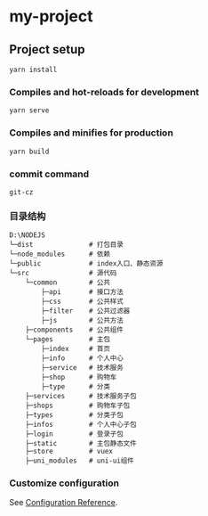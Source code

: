 # my-project

## Project setup
```
yarn install
```

### Compiles and hot-reloads for development
```
yarn serve
```

### Compiles and minifies for production
```
yarn build
```

### commit command
```$xslt
git-cz
```

### 目录结构
```$xslt
D:\NODEJS
└─dist              # 打包目录
└─node_modules      # 依赖
└─public            # index入口、静态资源
└─src               # 源代码
    └─common        # 公共
        ├─api       # 接口方法
        ├─css       # 公共样式
        ├─filter    # 公共过滤器
        ├─js        # 公共方法
    ├─components    # 公共组件
    └─pages         # 主包
        ├─index     # 首页
        ├─info      # 个人中心
        ├─service   # 技术服务
        ├─shop      # 购物车
        ├─type      # 分类
    ├─services      # 技术服务子包
    ├─shops         # 购物车子包
    ├─types         # 分类子包
    ├─infos         # 个人中心子包
    ├─login         # 登录子包
    ├─static        # 主包静态文件
    ├─store         # vuex
    ├─uni_modules   # uni-ui组件
```


### Customize configuration
See [Configuration Reference](https://cli.vuejs.org/config/).
